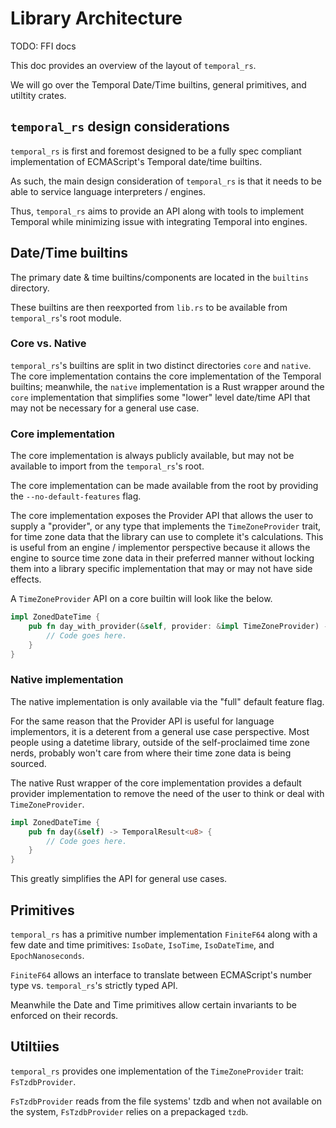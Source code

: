 # Library Architecture

TODO: FFI docs

This doc provides an overview of the layout of `temporal_rs`.

We will go over the Temporal Date/Time builtins, general primitives, and
utiltity crates.

## `temporal_rs` design considerations

`temporal_rs` is first and foremost designed to be a fully spec
compliant implementation of ECMAScript's Temporal date/time builtins.

As such, the main design consideration of `temporal_rs` is that it needs
to be able to service language interpreters / engines.

Thus, `temporal_rs` aims to provide an API along with tools to implement
Temporal while minimizing issue with integrating Temporal into engines.

## Date/Time builtins

The primary date & time builtins/components are located in the
`builtins` directory.

These builtins are then reexported from `lib.rs` to be available from
`temporal_rs`'s root module.

### Core vs. Native

`temporal_rs`'s builtins are split in two distinct directories `core`
and `native`. The core implementation contains the core implementation
of the Temporal builtins; meanwhile, the `native` implementation is a
Rust wrapper around the `core` implementation that simplifies some
"lower" level date/time API that may not be necessary for a general use
case.

### Core implementation

The core implementation is always publicly available, but may not be
available to import from the `temporal_rs`'s root.

The core implementation can be made available from the root by providing
the `--no-default-features` flag.

The core implementation exposes the Provider API that allows the user to
supply a "provider", or any type that implements the `TimeZoneProvider`
trait, for time zone data that the library can use to complete it's
calculations. This is useful from an engine / implementor perspective
because it allows the engine to source time zone data in their preferred
manner without locking them into a library specific implementation that
may or may not have side effects.

A `TimeZoneProvider` API on a core builtin will look like the below.

```rust
impl ZonedDateTime {
    pub fn day_with_provider(&self, provider: &impl TimeZoneProvider) -> TemporalResult<u8> {
        // Code goes here.
    }
}
```

### Native implementation

The native implementation is only available via the "full" default
feature flag.

For the same reason that the Provider API is useful for language
implementors, it is a deterent from a general use case perspective. Most
people using a datetime library, outside of the self-proclaimed time
zone nerds, probably won't care from where their time zone data is being
sourced.

The native Rust wrapper of the core implementation provides a default
provider implementation to remove the need of the user to think or deal
with `TimeZoneProvider`.

```rust
impl ZonedDateTime {
    pub fn day(&self) -> TemporalResult<u8> {
        // Code goes here.
    }
}
```

This greatly simplifies the API for general use cases.

## Primitives

<!-- Should IsoDate, IsoTime, and IsoDateTime be considered primitives? -->

`temporal_rs` has a primitive number implementation `FiniteF64` along
with a few date and time primitives: `IsoDate`, `IsoTime`,
`IsoDateTime`, and `EpochNanoseconds`.

`FiniteF64` allows an interface to translate between ECMAScript's number
type vs. `temporal_rs`'s strictly typed API.

Meanwhile the Date and Time primitives allow certain invariants to be
enforced on their records.

## Utiltiies

`temporal_rs` provides one implementation of the `TimeZoneProvider`
trait: `FsTzdbProvider`.

`FsTzdbProvider` reads from the file systems' tzdb and when not
available on the system, `FsTzdbProvider` relies on a prepackaged
`tzdb`.

<!-- TODO: add some more about parsers -->
